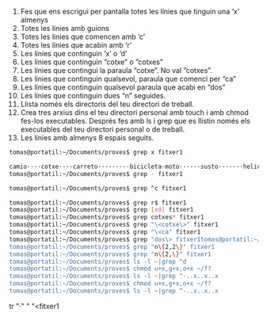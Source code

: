 1. Fes que ens escrigui per pantalla totes les línies que tinguin una ‘x’ almenys
2. Totes les línies amb guions
3. Totes les línies que comencen amb ‘c’
4. Totes les línies que acabin amb ‘r’
5. Les línies que continguin ‘x’ o ‘d’
6. Les línies que continguin ”cotxe” o ”cotxes”
7. Les línies que contingui la paraula “cotxe”. No val ”cotxes”.
8. Les línies que continguin qualsevol, paraula que comenci per “ca”
9. Les línies que continguin qualsevol paraula que acabi en “dos”
10. Les línies que continguin dues “n” seguides.
11. Llista només els directoris del teu directori de treball.
12. Crea tres arxius dins el teu directori personal amb touch i amb chmod fes-los
executables. Després fes amb ls i grep que es llistin només els executables del teu
directori personal o de treball.
13. Les línies amb almenys 8 espais seguits.
```bash
tomas@portatil:~/Documents/proves$ grep x fitxer1 

camio····cotxe····carreto·········bicicleta·moto······susto·······helicopter
tomas@portatil:~/Documents/proves$ grep - fitxer1 

tomas@portatil:~/Documents/proves$ grep ^c fitxer1 

tomas@portatil:~/Documents/proves$ grep r$ fitxer1 
tomas@portatil:~/Documents/proves$ grep [xd] fitxer1 
tomas@portatil:~/Documents/proves$ grep cotxes* fitxer1 
tomas@portatil:~/Documents/proves$ grep "\<cotxe\>" fitxer1
tomas@portatil:~/Documents/proves$ grep "\<ca" fitxer1
tomas@portatil:~/Documents/proves$ grep "dos\> fitxer1tomas@portatil:~/Documents/proves$ grep "\<ca" fitxer1
tomas@portatil:~/Documents/proves$ grep "n\{2,2\}" fitxer1
tomas@portatil:~/Documents/proves$ grep "n\{2,\}" fitxer1
tomas@portatil:~/Documents/proves$ ls -l ~|grep ^d
tomas@portatil:~/Documents/proves$ chmod u+x,g+x,o+x ~/f?
tomas@portatil:~/Documents/proves$ ls -l ~|grep ^-..x..x..x
tomas@portatil:~/Documents/proves$ chmod u+x,g+x,o+x ~/f?
tomas@portatil:~/Documents/proves$ ls -l ~|grep ^-..x..x..x
```

tr "·" " "<fitxer1









```
